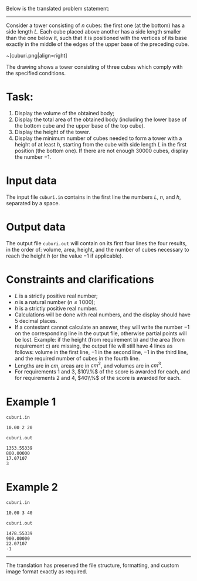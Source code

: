 Below is the translated problem statement:

---

Consider a tower consisting of $n$ cubes: the first one (at the bottom) has a side length $L$. Each cube placed above another has a side length smaller than the one below it, such that it is positioned with the vertices of its base exactly in the middle of the edges of the upper base of the preceding cube.

~[cuburi.png|align=right]

The drawing shows a tower consisting of three cubes which comply with the specified conditions.

# Task:

1. Display the volume of the obtained body;
2. Display the total area of the obtained body (including the lower base of the bottom cube and the upper base of the top cube).
3. Display the height of the tower.
4. Display the minimum number of cubes needed to form a tower with a height of at least $h$, starting from the cube with side length $L$ in the first position (the bottom one). If there are not enough $30 000$ cubes, display the number $-1$.

# Input data

The input file `cuburi.in` contains in the first line the numbers $L$, $n$, and $h$, separated by a space.

# Output data

The output file `cuburi.out` will contain on its first four lines the four results, in the order of: volume, area, height, and the number of cubes necessary to reach the height $h$ (or the value $-1$ if applicable).

# Constraints and clarifications

* $L$ is a strictly positive real number;
* $n$ is a natural number ($n \leq 1\, 000$);
* $h$ is a strictly positive real number.
* Calculations will be done with real numbers, and the display should have $5$ decimal places.
* If a contestant cannot calculate an answer, they will write the number $-1$ on the corresponding line in the output file, otherwise partial points will be lost. Example: if the height (from requirement b) and the area (from requirement c) are missing, the output file will still have $4$ lines as follows: volume in the first line, $-1$ in the second line, $-1$ in the third line, and the required number of cubes in the fourth line.
* Lengths are in $cm$, areas are in $cm^2$, and volumes are in $cm^3$.
* For requirements $1$ and $3$, $10\\%$ of the score is awarded for each, and for requirements $2$ and $4$, $40\\%$ of the score is awarded for each.

# Example 1

`cuburi.in`
```
10.00 2 20
```

`cuburi.out`
```
1353.55339
800.00000
17.07107
3
```

# Example 2

`cuburi.in`
```
10.00 3 40
```

`cuburi.out`
```
1478.55339
900.00000
22.07107
-1
```

---

The translation has preserved the file structure, formatting, and custom image format exactly as required.